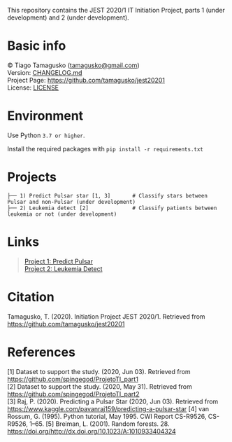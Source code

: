This repository contains the JEST 2020/1 IT Initiation Project, parts 1 (under development) and 2 (under development).

# Basic info
© Tiago Tamagusko (tamagusko@gmail.com)  
Version: [CHANGELOG.md](/CHANGELOG.md)  
Project Page: <a href="https://github.com/tamagusko/jest20201">https://github.com/tamagusko/jest20201</a>  
License: [LICENSE](/LICENSE)

# Environment

Use Python `3.7 or higher`.

Install the required packages with `pip install -r requirements.txt`

# Projects
    
    ├── 1) Predict Pulsar star [1, 3]       # Classify stars between Pulsar and non-Pulsar (under development)  
    ├── 2) Leukemia detect [2]              # Classify patients between leukemia or not (under development)  

# Links
    
> [Project 1: Predict Pulsar](/predictPulsar.ipynb)  
> [Project 2: Leukemia Detect](/leukemiaDetect.ipynb)

# Citation
Tamagusko, T. (2020). Initiation Project JEST 2020/1. Retrieved from https://github.com/tamagusko/jest20201  

# References
[1] Dataset to support the study. (2020, Jun 03). Retrieved from https://github.com/spingegod/ProjetoTI_part1  
[2] Dataset to support the study. (2020, May 31). Retrieved from https://github.com/spingegod/ProjetoTI_part2  
[3] Raj, P. (2020). Predicting a Pulsar Star (2020, Jun 03). Retrieved from https://www.kaggle.com/pavanraj159/predicting-a-pulsar-star
[4] van Rossum, G. (1995). Python tutorial, May 1995. CWI Report CS-R9526, CS-R9526, 1–65.
[5] Breiman, L. (2001). Random forests. 28. https://doi.org/http://dx.doi.org/10.1023/A:1010933404324
